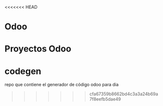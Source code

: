 <<<<<<< HEAD
# Odoo
Proyectos Odoo
=======
# codegen
repo que contiene el generador de código odoo para dia
>>>>>>> cfa67359b8662bd4c3a3a24b69a7f8eefb5dae49

